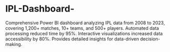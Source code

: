 # IPL-Dashboard-
Comprehensive Power BI dashboard analyzing IPL data from 2008 to 2023, covering 1,200+ matches, 10+ teams, and 500+ players. Automated data processing reduced time by 95%. Interactive visualizations increased data accessibility by 80%. Provides detailed insights for data-driven decision-making.

